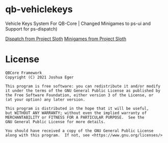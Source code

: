 # qb-vehiclekeys
Vehicle Keys System For QB-Core | Changed Minigames to ps-ui and Support for ps-dispatch)

[Dispatch from Project Sloth](https://github.com/Project-Sloth/ps-dispatch)
[Minigames from Project Sloth](https://github.com/Project-Sloth/ps-ui)
# License

    QBCore Framework
    Copyright (C) 2021 Joshua Eger

    This program is free software: you can redistribute it and/or modify
    it under the terms of the GNU General Public License as published by
    the Free Software Foundation, either version 3 of the License, or
    (at your option) any later version.

    This program is distributed in the hope that it will be useful,
    but WITHOUT ANY WARRANTY; without even the implied warranty of
    MERCHANTABILITY or FITNESS FOR A PARTICULAR PURPOSE.  See the
    GNU General Public License for more details.

    You should have received a copy of the GNU General Public License
    along with this program.  If not, see <https://www.gnu.org/licenses/>
